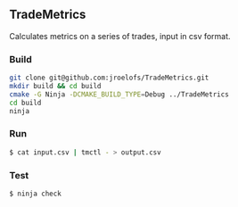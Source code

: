 ## TradeMetrics

Calculates metrics on a series of trades, input in csv format.

### Build

```sh
git clone git@github.com:jroelofs/TradeMetrics.git
mkdir build && cd build
cmake -G Ninja -DCMAKE_BUILD_TYPE=Debug ../TradeMetrics
cd build
ninja
```

### Run

```sh
$ cat input.csv | tmctl - > output.csv
```

### Test

```sh
$ ninja check
```
